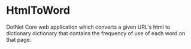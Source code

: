 # HtmlToWord
DotNet Core web application which converts a given URL's html to dictionary dictionary that contains the frequency of use of each word on that page.

